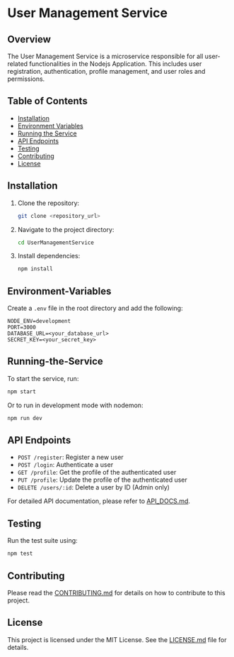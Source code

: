 
# User Management Service

## Overview

The User Management Service is a microservice responsible for all user-related functionalities in the Nodejs Application. This includes user registration, authentication, profile management, and user roles and permissions.

## Table of Contents

- [Installation](#installation)
- [Environment Variables](#environment-variables)
- [Running the Service](#running-the-service)
- [API Endpoints](#api-endpoints)
- [Testing](#testing)
- [Contributing](#contributing)
- [License](#license)

## Installation

1. Clone the repository:
    ```bash
    git clone <repository_url>
    ```

2. Navigate to the project directory:
    ```bash
    cd UserManagementService
    ```

3. Install dependencies:
    ```bash
    npm install
    ```

## Environment-Variables

Create a `.env` file in the root directory and add the following:

```
NODE_ENV=development
PORT=3000
DATABASE_URL=<your_database_url>
SECRET_KEY=<your_secret_key>
```

## Running-the-Service

To start the service, run:

```bash
npm start
```

Or to run in development mode with nodemon:

```bash
npm run dev
```

## API Endpoints

- `POST /register`: Register a new user
- `POST /login`: Authenticate a user
- `GET /profile`: Get the profile of the authenticated user
- `PUT /profile`: Update the profile of the authenticated user
- `DELETE /users/:id`: Delete a user by ID (Admin only)

For detailed API documentation, please refer to [API_DOCS.md](API_DOCS.md).

## Testing

Run the test suite using:

```bash
npm test
```

## Contributing

Please read the [CONTRIBUTING.md](CONTRIBUTING.md) for details on how to contribute to this project.

## License

This project is licensed under the MIT License. See the [LICENSE.md](LICENSE.md) file for details.
